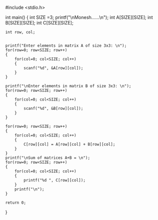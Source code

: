 
#include <stdio.h>

int main()
{
	int SIZE =3;
	printf("\nMonesh......\n");
    int A[SIZE][SIZE]; 
    int B[SIZE][SIZE];
    int C[SIZE][SIZE]; 

    int row, col;

   
    printf("Enter elements in matrix A of size 3x3: \n");
    for(row=0; row<SIZE; row++)
    {
        for(col=0; col<SIZE; col++)
        {
            scanf("%d", &A[row][col]);
        }
    }

    printf("\nEnter elements in matrix B of size 3x3: \n");
    for(row=0; row<SIZE; row++)
    {
        for(col=0; col<SIZE; col++)
        {
            scanf("%d", &B[row][col]);
        }
    }

    for(row=0; row<SIZE; row++)
    {
        for(col=0; col<SIZE; col++)
        {
            C[row][col] = A[row][col] + B[row][col];
        }
    }
    printf("\nSum of matrices A+B = \n");
    for(row=0; row<SIZE; row++)
    {
        for(col=0; col<SIZE; col++)
        {
            printf("%d ", C[row][col]);
        }
        printf("\n");
    }

    return 0;
}
